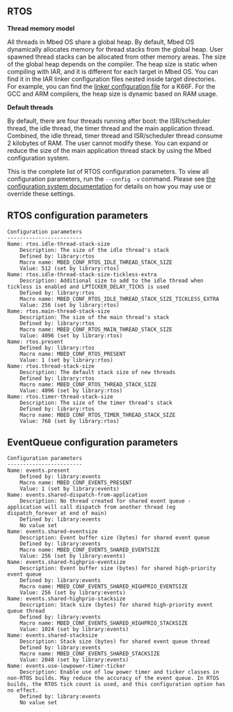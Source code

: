 <h2 id="configuration-rtos">RTOS</h2>

**Thread memory model**

All threads in Mbed OS share a global heap. By default, Mbed OS dynamically allocates memory for thread stacks from the global heap. User spawned thread stacks can be allocated from other memory areas. The size of the global heap depends on the compiler. The heap size is static when compiling with IAR, and it is different for each target in Mbed OS. You can find it in the IAR linker configuration files nested inside target directories. For example, you can find the [linker configuration file](https://github.com/ARMmbed/mbed-os/blob/master/targets/TARGET_Freescale/TARGET_MCUXpresso_MCUS/TARGET_K66F/device/TOOLCHAIN_IAR/MK66FN2M0xxx18.icf#L49-L51) for a K66F. For the GCC and ARM compilers, the heap size is dynamic based on RAM usage.

**Default threads**

By default, there are four threads running after boot: the ISR/scheduler thread, the idle thread, the timer thread and the main application thread. Combined, the idle thread, timer thread and ISR/scheduler thread consume 2 kilobytes of RAM. The user cannot modify these. You can expand or reduce the size of the main application thread stack by using the Mbed configuration system.


This is the complete list of RTOS configuration parameters. To view all configuration parameters, run the `--config -v` command. Please see [the configuration system documentation](configuration.html) for details on how you may use or override these settings.

## RTOS configuration parameters

```
Configuration parameters
------------------------
Name: rtos.idle-thread-stack-size
    Description: The size of the idle thread's stack
    Defined by: library:rtos
    Macro name: MBED_CONF_RTOS_IDLE_THREAD_STACK_SIZE
    Value: 512 (set by library:rtos)
Name: rtos.idle-thread-stack-size-tickless-extra
    Description: Additional size to add to the idle thread when tickless is enabled and LPTICKER_DELAY_TICKS is used
    Defined by: library:rtos
    Macro name: MBED_CONF_RTOS_IDLE_THREAD_STACK_SIZE_TICKLESS_EXTRA
    Value: 256 (set by library:rtos)
Name: rtos.main-thread-stack-size
    Description: The size of the main thread's stack
    Defined by: library:rtos
    Macro name: MBED_CONF_RTOS_MAIN_THREAD_STACK_SIZE
    Value: 4096 (set by library:rtos)
Name: rtos.present
    Defined by: library:rtos
    Macro name: MBED_CONF_RTOS_PRESENT
    Value: 1 (set by library:rtos)
Name: rtos.thread-stack-size
    Description: The default stack size of new threads
    Defined by: library:rtos
    Macro name: MBED_CONF_RTOS_THREAD_STACK_SIZE
    Value: 4096 (set by library:rtos)
Name: rtos.timer-thread-stack-size
    Description: The size of the timer thread's stack
    Defined by: library:rtos
    Macro name: MBED_CONF_RTOS_TIMER_THREAD_STACK_SIZE
    Value: 768 (set by library:rtos)
```

## EventQueue configuration parameters

```
Configuration parameters
------------------------
Name: events.present
    Defined by: library:events
    Macro name: MBED_CONF_EVENTS_PRESENT
    Value: 1 (set by library:events)
Name: events.shared-dispatch-from-application
    Description: No thread created for shared event queue - application will call dispatch from another thread (eg dispatch_forever at end of main)
    Defined by: library:events
    No value set
Name: events.shared-eventsize
    Description: Event buffer size (bytes) for shared event queue
    Defined by: library:events
    Macro name: MBED_CONF_EVENTS_SHARED_EVENTSIZE
    Value: 256 (set by library:events)
Name: events.shared-highprio-eventsize
    Description: Event buffer size (bytes) for shared high-priority event queue
    Defined by: library:events
    Macro name: MBED_CONF_EVENTS_SHARED_HIGHPRIO_EVENTSIZE
    Value: 256 (set by library:events)
Name: events.shared-highprio-stacksize
    Description: Stack size (bytes) for shared high-priority event queue thread
    Defined by: library:events
    Macro name: MBED_CONF_EVENTS_SHARED_HIGHPRIO_STACKSIZE
    Value: 1024 (set by library:events)
Name: events.shared-stacksize
    Description: Stack size (bytes) for shared event queue thread
    Defined by: library:events
    Macro name: MBED_CONF_EVENTS_SHARED_STACKSIZE
    Value: 2048 (set by library:events)
Name: events.use-lowpower-timer-ticker
    Description: Enable use of low power timer and ticker classes in non-RTOS builds. May reduce the accuracy of the event queue. In RTOS builds, the RTOS tick count is used, and this configuration option has no effect.
    Defined by: library:events
    No value set
```
